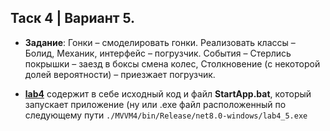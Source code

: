 ## Таск 4 | Вариант 5.

*  **Задание**: Гонки – смоделировать гонки. Реализовать классы – Болид, Механик, интерфейс – погрузчик. События – Стерлись покрышки – заезд в боксы смена колес, Столкновение (с некоторой долей вероятности) – приезжает погрузчик.

* [**lab4**](https://github.com/m-i-k-o-r/lab4/blob/main/lab4_5/StartApp.bat) содержит в себе исходный код и файл **StartApp.bat**, который запускает приложение (ну или .exe файл расположенный по следующему пути `./MVVM4/bin/Release/net8.0-windows/lab4_5.exe`
